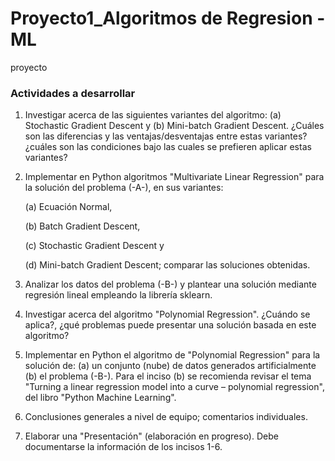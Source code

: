 # Proyecto1_Algoritmos de Regresion - ML
proyecto

### Actividades a desarrollar
1. Investigar acerca de las siguientes variantes del algoritmo: (a) Stochastic Gradient Descent y (b) Mini-batch Gradient Descent. ¿Cuáles son las diferencias y las ventajas/desventajas entre estas variantes? ¿cuáles son las condiciones bajo las cuales se prefieren aplicar estas variantes?

2. Implementar en Python algoritmos "Multivariate Linear Regression" para la solución del problema (-A-), en sus variantes: 

      (a) Ecuación Normal,

      (b) Batch Gradient Descent, 

      (c) Stochastic Gradient Descent y 

      (d) Mini-batch Gradient Descent; comparar las soluciones obtenidas.

3. Analizar los datos del problema (-B-) y plantear una solución mediante regresión lineal empleando la librería sklearn.

4. Investigar acerca del algoritmo "Polynomial Regression". ¿Cuándo se aplica?, ¿qué problemas puede presentar una solución basada en este algoritmo?

5. Implementar en Python el algoritmo de "Polynomial Regression" para la solución de: 
					(a) un conjunto (nube) de datos generados artificialmente
					(b) el problema (-B-). 
Para el inciso (b) se recomienda revisar el tema "Turning a linear regression model into a curve – polynomial regression", del libro "Python Machine Learning".

6. Conclusiones generales a nivel de equipo; comentarios individuales.
7. Elaborar una "Presentación" (elaboración en progreso). Debe documentarse la información de los incisos 1-6.
